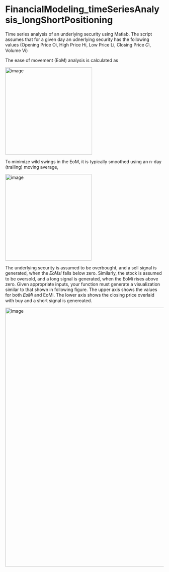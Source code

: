 # FinancialModeling_timeSeriesAnalysis_longShortPositioning
Time series analysis of an underlying security using Matlab. The script assumes that for a given day an udnerlying security has the following values (Opening Price Oi, High Price Hi, Low Price Li, Closing Price 𝐶i, Volume Vi)

The ease of movement (EoM) analysis is calculated as

<img width="276" alt="image" src="https://github.com/Sameenrjb/FinancialModeling_timeSeriesAnalysis_longShortPositioning/assets/144177153/d44a77ad-6f7c-45ab-a2b6-49a78d23fc48">

To minimize wild swings in the EoM, it is typically smoothed using an n-day (trailing) moving average,

<img width="274" alt="image" src="https://github.com/Sameenrjb/FinancialModeling_timeSeriesAnalysis_longShortPositioning/assets/144177153/94112d5b-4c2c-4dff-9a45-b03780f74eb7">

The underlying security is assumed to be overbought, and a sell signal is generated, when the 𝐸𝑜𝑀𝑠𝑖
falls below zero. Similarly, the stock is assumed to be oversold, and a long signal is generated, when the EoMi
rises above zero. Given appropriate inputs, your function must generate a visualization similar to that shown in following figure. The
upper axis shows the values for both 𝐸𝑜𝑀𝑖 and EoMi. The lower axis shows the closing price overlaid with buy and a short signal is genereated.



<img width="820" alt="image" src="https://github.com/Sameenrjb/FinancialModeling_timeSeriesAnalysis_longShortPositioning/assets/144177153/748ea076-7f4e-4685-abed-65ffcdce7bfc">

